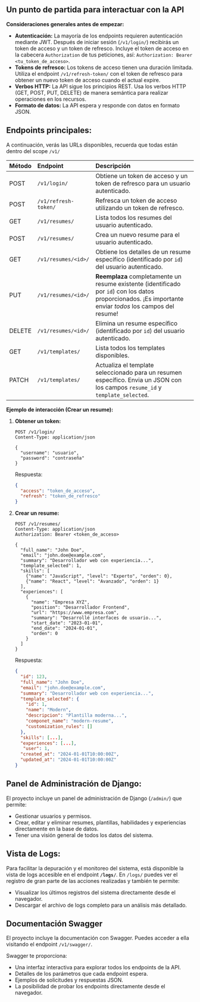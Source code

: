 ## Un punto de partida para interactuar con la API

**Consideraciones generales antes de empezar:**

- **Autenticación:** La mayoría de los endpoints requieren autenticación mediante JWT. Después de iniciar sesión (`/v1/login/`) recibirás un token de acceso y un token de refresco. Incluye el token de acceso en la cabecera `Authorization` de tus peticiones, así: `Authorization: Bearer <tu_token_de_acceso>`.
- **Tokens de refresco:** Los tokens de acceso tienen una duración limitada. Utiliza el endpoint `/v1/refresh-token/` con el token de refresco para obtener un nuevo token de acceso cuando el actual expire.
- **Verbos HTTP:** La API sigue los principios REST. Usa los verbos HTTP (GET, POST, PUT, DELETE) de manera semántica para realizar operaciones en los recursos.
- **Formato de datos:** La API espera y responde con datos en formato JSON.

## **Endpoints principales:**

A continuación, verás las URLs disponibles, recuerda que todas están dentro del scope `/v1/`

| Método | Endpoint             | Descripción                                                                                                                                                |
| :----- | :------------------- | :--------------------------------------------------------------------------------------------------------------------------------------------------------- |
| POST   | `/v1/login/`         | Obtiene un token de acceso y un token de refresco para un usuario autenticado.                                                                             |
| POST   | `/v1/refresh-token/` | Refresca un token de acceso utilizando un token de refresco.                                                                                               |
| GET    | `/v1/resumes/`       | Lista todos los resumes del usuario autenticado.                                                                                                           |
| POST   | `/v1/resumes/`       | Crea un nuevo resume para el usuario autenticado.                                                                                                          |
| GET    | `/v1/resumes/<id>/`  | Obtiene los detalles de un resume específico (identificado por `id`) del usuario autenticado.                                                              |
| PUT    | `/v1/resumes/<id>/`  | **Reemplaza** completamente un resume existente (identificado por `id`) con los datos proporcionados. ¡Es importante enviar _todos_ los campos del resume! |
| DELETE | `/v1/resumes/<id>/`  | Elimina un resume específico (identificado por `id`) del usuario autenticado.                                                                              |
| GET    | `/v1/templates/`     | Lista todos los templates disponibles.                                                                                                                     |
| PATCH  | `/v1/templates/`     | Actualiza el template seleccionado para un resumen específico. Envia un JSON con los campos `resume_id` y `template_selected`.                             |

**Ejemplo de interacción (Crear un resume):**

1.  **Obtener un token:**

    ```http
    POST /v1/login/
    Content-Type: application/json

    {
      "username": "usuario",
      "password": "contraseña"
    }
    ```

    Respuesta:

    ```json
    {
      "access": "token_de_acceso",
      "refresh": "token_de_refresco"
    }
    ```

2.  **Crear un resume:**

    ```http
    POST /v1/resumes/
    Content-Type: application/json
    Authorization: Bearer <token_de_acceso>

    {
      "full_name": "John Doe",
      "email": "john.doe@example.com",
      "summary": "Desarrollador web con experiencia...",
      "template_selected": 1,
      "skills": [
        {"name": "JavaScript", "level": "Experto", "orden": 0},
        {"name": "React", "level": "Avanzado", "orden": 1}
      ],
      "experiences": [
        {
          "name": "Empresa XYZ",
          "position": "Desarrollador Frontend",
          "url": "https://www.empresa.com",
          "summary": "Desarrollé interfaces de usuario...",
          "start_date": "2023-01-01",
          "end_date": "2024-01-01",
          "orden": 0
        }
      ]
    }
    ```

    Respuesta:

    ```json
    {
      "id": 123,
      "full_name": "John Doe",
      "email": "john.doe@example.com",
      "summary": "Desarrollador web con experiencia...",
      "template_selected": {
        "id": 1,
        "name": "Modern",
        "descripcion": "Plantilla moderna...",
        "componet_name": "modern-resume",
        "customization_rules": []
      },
      "skills": [...],
      "experiences": [...],
       "user": 1,
      "created_at": "2024-01-01T10:00:00Z",
      "updated_at": "2024-01-01T10:00:00Z"
    }
    ```

## **Panel de Administración de Django:**

El proyecto incluye un panel de administración de Django (`/admin/`) que permite:

- Gestionar usuarios y permisos.
- Crear, editar y eliminar resumes, plantillas, habilidades y experiencias directamente en la base de datos.
- Tener una visión general de todos los datos del sistema.

## **Vista de Logs:**

Para facilitar la depuración y el monitoreo del sistema, está disponible la vista de logs accesible en el endpoint **`/logs/`**. En `/logs/` puedes ver el registro de gran parte de las acciones realizadas y también te permite:

- Visualizar los últimos registros del sistema directamente desde el navegador.
- Descargar el archivo de logs completo para un análisis más detallado.

## **Documentación Swagger**

El proyecto incluye la documentación con Swagger. Puedes acceder a ella visitando el endpoint `/v1/swagger/`.

Swagger te proporciona:

- Una interfaz interactiva para explorar todos los endpoints de la API.
- Detalles de los parámetros que cada endpoint espera.
- Ejemplos de solicitudes y respuestas JSON.
- La posibilidad de probar los endpoints directamente desde el navegador.
